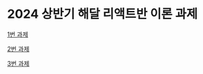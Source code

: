 # 2024 상반기 해달 리액트반 이론 과제

[1번 과제](https://github.com/miloul/advance-react-quiz/pull/1)

[2번 과제](https://github.com/miloul/advance-react-quiz/pull/3)

[3번 과제](https://github.com/miloul/advance-react-quiz/pull/4)

